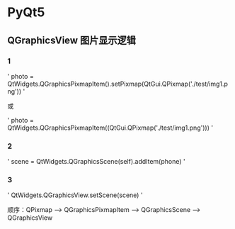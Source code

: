 # PyQt5

## QGraphicsView 图片显示逻辑

### 1

' photo = QtWidgets.QGraphicsPixmapItem().setPixmap(QtGui.QPixmap('./test/img1.png')) '

或

' photo = QtWidgets.QGraphicsPixmapItem((QtGui.QPixmap('./test/img1.png'))) '

### 2

' scene = QtWidgets.QGraphicsScene(self).addItem(phone) '

### 3

' QtWidgets.QGraphicsView.setScene(scene) '

顺序：QPixmap --> QGraphicsPixmapItem --> QGraphicsScene --> QGraphicsView
